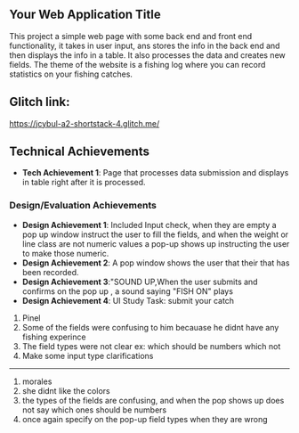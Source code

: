 
## Your Web Application Title
This project a simple web page with some  back end and front end functionality, it takes in user input, ans stores the info in the back end and then displays the info in a table. 
It also processes the data and creates new fields. The theme of the website is a fishing log where you can record statistics on your fishing catches.
## Glitch link:
https://jcybul-a2-shortstack-4.glitch.me/
## Technical Achievements
- **Tech Achievement 1**: Page that processes data submission and displays in table right after it is processed.
### Design/Evaluation Achievements
- **Design Achievement 1**: Included Input check, when they are empty a pop up window instruct the user to fill the fields,
and when the weight or line class are not numeric values a pop-up shows up instructing the user to make those numeric.
- **Design Achievement 2**: A pop window shows the user that their that has been recorded.
- **Design Achievement 3**:"SOUND UP,When the user submits and confirms on the pop up , a sound saying "FISH ON" plays  
- **Design Achievement 4**:  UI Study
Task: submit your catch 

1. Pinel
2. Some of the fields were confusing to him becauase he didnt have any fishing experince 
3. The field types were not clear ex: which should be numbers which not
4. Make some input type clarifications
-----------------------------------------------------------------------
1. morales 
2. she didnt like the colors
3. the types of the fields are confusing, and when the pop shows up does not say which ones should be numbers 
4. once again specify on the pop-up field types when they are wrong 



